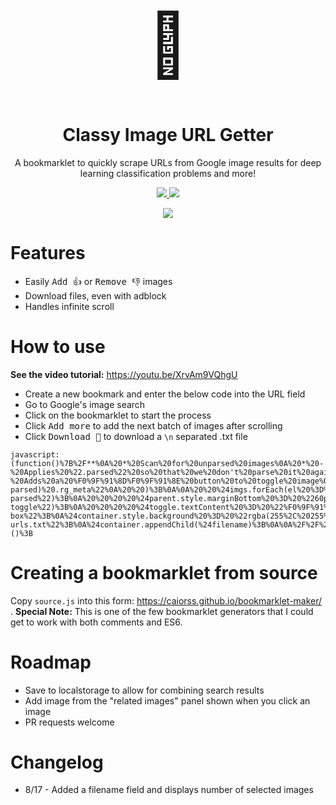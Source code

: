 <div align="center">
  <h1 style="font-size: 100px">🤵</h1>
  <h1>Classy Image URL Getter</h1>
  <p>A bookmarklet to quickly scrape URLs from Google image results for deep learning classification problems and more!</p>
  <p>
    <a href="https://github.com/ozramos/classy-image-url-getter">
      <img src="https://img.shields.io/github/release/ozramos/classy-image-url-getter">
    </a>
    <a href="https://github.com/ozramos/classy-image-url-getter">
      <img src="https://img.shields.io/github/last-commit/ozramos/classy-image-url-getter">
    </a>
  </p>
  <p><img src="https://i.imgur.com/rYbLeJT.png"></p>
</div>

# Features

- Easily <kbd>Add 👍</kbd> or <kbd>Remove 👎</kbd> images
- Download files, even with adblock
- Handles infinite scroll

# How to use

**See the video tutorial:** https://youtu.be/XrvAm9VQhgU

- Create a new bookmark and enter the below code into the URL field
- Go to Google's image search
- Click on the bookmarklet to start the process
- Click <kbd>Add more</kbd> to add the next batch of images after scrolling
- Click <kbd>Download 💾</kbd> to download a `\n` separated .txt file

```
javascript:(function()%7B%2F**%0A%20*%20Scan%20for%20unparsed%20images%0A%20*%20-%20Applies%20%22.parsed%22%20so%20that%20we%20don't%20parse%20it%20again%0A%20*%20-%20Adds%20a%20%F0%9F%91%8D%F0%9F%91%8E%20button%20to%20toggle%20image%0A%20*%2F%0Aconst%20classyImages%20%3D%20%5B%5D%3B%0Aconst%20parseImages%20%3D%20function()%20%7B%0A%20%20const%20%24imgs%20%3D%20document.querySelectorAll(%0A%20%20%20%20%22.rg_di%3Anot(.classy-parsed)%20.rg_meta%22%0A%20%20)%3B%0A%0A%20%20%24imgs.forEach(el%20%3D%3E%20%7B%0A%20%20%20%20const%20%24parent%20%3D%20el.parentElement%3B%0A%20%20%20%20const%20index%20%3D%20classyImages.length%3B%0A%0A%20%20%20%20%24parent.classList.add(%22classy-parsed%22)%3B%0A%20%20%20%20%24parent.style.marginBottom%20%3D%20%2260px%22%3B%0A%20%20%20%20classyImages.push(%7B%0A%20%20%20%20%20%20%24parent%2C%0A%20%20%20%20%20%20url%3A%20JSON.parse(el.textContent).ou%2C%0A%20%20%20%20%20%20isSelected%3A%20true%0A%20%20%20%20%7D)%3B%0A%0A%20%20%20%20%2F%2F%20Create%20and%20style%20the%20toggle%0A%20%20%20%20const%20%24toggle%20%3D%20document.createElement(%22button%22)%3B%0A%20%20%20%20%24toggle.classList.add(%22classy-toggle%22)%3B%0A%20%20%20%20%24toggle.textContent%20%3D%20%22%F0%9F%91%8D%22%3B%0A%20%20%20%20%24toggle.style.fontSize%20%3D%20%2218px%22%3B%0A%20%20%20%20%24toggle.style.width%20%3D%20%22100%25%22%3B%0A%20%20%20%20%24parent.appendChild(%24toggle)%3B%0A%0A%20%20%20%20%2F%2F%20Toggle%20the%20class%20and%20update%20our%20list%20of%20images%0A%20%20%20%20%24toggle.addEventListener(%22click%22%2C%20()%20%3D%3E%20%7B%0A%20%20%20%20%20%20classyImages%5Bindex%5D.isSelected%20%3D%20!classyImages%5Bindex%5D.isSelected%3B%0A%20%20%20%20%20%20%24toggle.textContent%20%3D%20classyImages%5Bindex%5D.isSelected%20%3F%20%22%F0%9F%91%8D%22%20%3A%20%22%F0%9F%91%8E%22%3B%0A%20%20%20%20%20%20%24parent.style.opacity%20%3D%20classyImages%5Bindex%5D.isSelected%20%3F%201%20%3A%200.35%3B%0A%20%20%20%20%20%20updateImageList()%3B%0A%20%20%20%20%7D)%3B%0A%20%20%7D)%3B%0A%0A%20%20updateImageList()%3B%0A%7D%3B%0A%0A%2F**%0A%20*%20Updates%20the%20image%20list%0A%20*%2F%0Aconst%20updateImageList%20%3D%20function()%20%7B%0A%20%20let%20urls%20%3D%20%22%22%3B%0A%0A%20%20%24text.value%20%3D%20classyImages.forEach(image%20%3D%3E%20%7B%0A%20%20%20%20if%20(image.isSelected)%20urls%20%2B%3D%20%60%24%7Bimage.url%7D%5Cn%60%3B%0A%20%20%7D)%3B%0A%0A%20%20%24text.value%20%3D%20urls%3B%0A%20%20updateImageCount()%3B%0A%7D%3B%0A%0A%2F**%0A%20*%20Update%20the%20image%20counter%0A%20*%2F%0Aconst%20updateImageCount%20%3D%20function()%20%7B%0A%20%20let%20count%20%3D%200%3B%0A%0A%20%20classyImages.forEach(image%20%3D%3E%20%7B%0A%20%20%20%20if%20(image.isSelected)%20count%2B%2B%3B%0A%20%20%7D)%3B%0A%0A%20%20%24numURLs.textContent%20%3D%20count%20%2B%20%22%20images%22%3B%0A%7D%3B%0A%0A%2F**%0A%20*%20Main%20UI%0A%20*%2F%0Aconst%20%24container%20%3D%20document.createElement(%22div%22)%3B%0A%24container.style.position%20%3D%20%22fixed%22%3B%0A%24container.style.left%20%3D%20%220%22%3B%0A%24container.style.bottom%20%3D%20%220%22%3B%0A%24container.style.zIndex%20%3D%20%229999%22%3B%0A%24container.style.width%20%3D%20%22100%25%22%3B%0A%24container.style.padding%20%3D%20%2220px%22%3B%0A%24container.style.boxSizing%20%3D%20%22border-box%22%3B%0A%24container.style.background%20%3D%20%22rgba(255%2C%20255%2C%20255%2C%200.85)%22%3B%0Adocument.body.appendChild(%24container)%3B%0A%0A%2F%2F%20Add%20Filename%0Aconst%20%24filename%20%3D%20document.createElement(%22input%22)%3B%0A%24filename.setAttribute(%22type%22%2C%20%22input%22)%3B%0A%24filename.style.width%20%3D%20%22200px%22%3B%0A%24filename.style.padding%20%3D%20%223px%22%3B%0A%24filename.style.fontSize%20%3D%20%2218px%22%3B%0A%24filename.style.marginRight%20%3D%20%2220px%22%3B%0A%24filename.value%20%3D%20%22image-urls.txt%22%3B%0A%24container.appendChild(%24filename)%3B%0A%0A%2F%2F%20Add%20more%20button%0Aconst%20%24addMore%20%3D%20document.createElement(%22button%22)%3B%0A%24addMore.textContent%20%3D%20%22Add%20More%20%F0%9F%96%BC%22%3B%0A%24addMore.style.fontSize%20%3D%20%2218px%22%3B%0A%24addMore.style.marginBottom%20%3D%20%2220px%22%3B%0A%24addMore.style.marginRight%20%3D%20%2220px%22%3B%0A%24container.appendChild(%24addMore)%3B%0A%0A%2F%2F%20Download%20button%0Aconst%20%24download%20%3D%20document.createElement(%22button%22)%3B%0A%24download.textContent%20%3D%20%22Download%20%F0%9F%92%BE%22%3B%0A%24download.style.fontSize%20%3D%20%2218px%22%3B%0A%24download.style.marginBottom%20%3D%20%2220px%22%3B%0A%24container.appendChild(%24download)%3B%0A%0A%2F%2F%20Number%20of%20files%20indicator%0Aconst%20%24numURLs%20%3D%20document.createElement(%22span%22)%3B%0A%24numURLs.style.float%20%3D%20%22right%22%3B%0A%24numURLs.style.fontSize%20%3D%20%2218px%22%3B%0A%24numURLs.style.after%20%3D%20%2220px%22%3B%0A%24numURLs.textContent%20%3D%20%22%22%3B%0A%24container.appendChild(%24numURLs)%3B%0A%0A%2F%2F%20Textarea%0Aconst%20%24text%20%3D%20document.createElement(%22textarea%22)%3B%0A%24text.style.display%20%3D%20%22block%22%3B%0A%24text.style.width%20%3D%20%22100%25%22%3B%0A%24text.style.height%20%3D%20%22150px%22%3B%0A%24container.appendChild(%24text)%3B%0A%0A%2F**%0A%20*%20Add%20More%0A%20*%2F%0A%24addMore.addEventListener(%22click%22%2C%20()%20%3D%3E%20%7B%0A%20%20parseImages()%3B%0A%7D)%3B%0A%0A%2F**%0A%20*%20Handle%20download%0A%20*%2F%0A%24download.addEventListener(%22click%22%2C%20()%20%3D%3E%20%7B%0A%20%20let%20%24a%20%3D%20document.createElement(%22a%22)%3B%0A%20%20let%20file%20%3D%20new%20Blob(%5B%24text.value%5D%2C%20%7B%0A%20%20%20%20type%3A%20%22application%2Ftext%22%0A%20%20%7D)%3B%0A%20%20%24a.href%20%3D%20URL.createObjectURL(file)%3B%0A%20%20%24a.download%20%3D%20%24filename.value%3B%0A%20%20%24a.click()%3B%0A%20%20%24a.remove()%3B%0A%7D)%3B%0A%0A%2F**%0A%20*%20Finally%2C%20run%20everything%20once%0A%20*%2F%0AparseImages()%3B%7D)()%3B
```

# Creating a bookmarklet from source

Copy `source.js` into this form: https://caiorss.github.io/bookmarklet-maker/ . **Special Note:** This is one of the few bookmarklet generators that I could get to work with both comments and ES6.

# Roadmap

- Save to localstorage to allow for combining search results
- Add image from the "related images" panel shown when you click an image
- PR requests welcome

# Changelog

- 8/17 - Added a filename field and displays number of selected images
